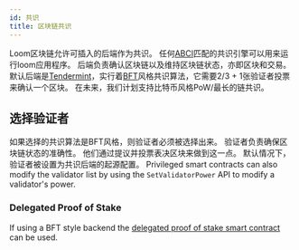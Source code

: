 ```yaml
---
id: 共识
title: 区块链共识
---
```

Loom区块链允许可插入的后端作为共识。 任何[ABCI](https://github.com/tendermint/abci)匹配的共识引擎可以用来运行loom应用程序。 后端负责确认区块链以及维持区块链状态，亦即区块和交易。 默认后端是[Tendermint](https://tendermint.com/)，实行着[BFT](https://en.wikipedia.org/wiki/Byzantine_fault_tolerance)风格共识算法，它需要2/3 + 1张验证者投票来确认一个区块。 在未来，我们计划支持比特币风格PoW/最长的链共识。

## 选择验证者

如果选择的共识算法是BFT风格，则验证者必须被选择出来。 验证者负责确保区块链状态的准确性。 他们通过提议并投票表决区块来做到这一点。 默认情况下，验证者被设置为共识后端的起源配置。 Privileged smart contracts can also modify the validator list by using the `SetValidatorPower` API to modify a validator's power.

### Delegated Proof of Stake

If using a BFT style backend the [delegated proof of stake smart contract](delegated-proof-of-stake.html) can be used.
